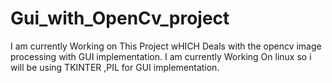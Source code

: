 # Gui_with_OpenCv_project

I am currently Working on This Project wHICH Deals with the opencv image processing with GUI implementation.
I am currently Working On linux so i will be using TKINTER ,PIL for GUI implementation.

